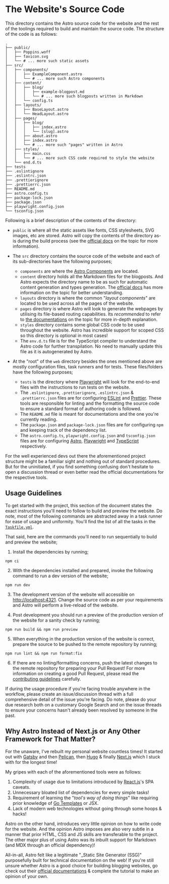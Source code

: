 # The Website's Source Code

This directory contains the Astro source code for the website and the rest of
the toolings required to build and maintain the source code. The structure of
the code is as follows:

```console
.
├── public/
│   ├── Poppins.woff
│   ├── favicon.svg
│   └── # ... more such static assets
├── src/
│   ├── components/
│   │   ├── ExampleComponent.astro
│   │   └── # ... more such Astro components
│   ├── content/
│   │   ├── blog/
│   │   │   ├── example-blogpost.md
│   │   │   └── # ... more such blogposts written in Markdown
│   │   └── config.ts
│   ├── layouts/
│   │   ├── BaseLayout.astro
│   │   └── HeadLayout.astro
│   ├── pages/
│   │   ├── blog/
│   │   │   ├── index.astro
│   │   │   └── [slug].astro
│   │   ├── about.astro
│   │   ├── index.astro
│   │   └── # ... more such "pages" written in Astro
│   ├── styles/
│   │   ├── main.css
│   │   └── # ... more such CSS code required to style the website
│   └── end.d.ts
├── tests
├── .eslintignore
├── .eslintrc.json
├── .prettierignore
├── .prettierrc.json
├── README.md
├── astro.config.ts
├── package-lock.json
├── package.json
├── playwright.config.json
└── tsconfig.json
```

Following is a brief description of the contents of the directory:

- `public` is where all the static assets like fonts, CSS stylesheets, SVG
  images, etc are stored. Astro will copy the contents of the directory as-is
  during the build process (see the
  [official docs](https://docs.astro.build/en/core-concepts/project-structure/#public)
  on the topic for more information).

- The `src` directory contains the source code of the website and each of its
  sub-directories have the following purposes;

  - `components` are where the
    [Astro Components](https://docs.astro.build/en/core-concepts/astro-components)
    are located.
  - `content` directory holds all the Markdown files for the blogposts. And
    Astro expects the directory name to be as such for automatic content
    generation and types generation. The
    [official docs](https://docs.astro.build/en/core-concepts/project-structure/#srccontent)
    has more information on the topic for better understanding.
  - `layouts` directory is where the common "_layout components_" are located to
    be used across all the pages of the website.
  - `pages` directory is where Astro will look to generate the webpages by
    utilising its file-based routing capabilities. Its _recommended_ to refer to
    [the documentations](https://docs.astro.build/en/core-concepts/astro-pages)
    on the topic for more in-depth explanation.
  - `styles` directory contains some global CSS code to be used throughout the
    website. Astro has incredible support for scoped CSS so this directory is
    optional in most cases!
  - The `env.d.ts` file is for the TypeScript compiler to understand the Astro
    code for further transpilation. No need to manually update this file as it
    is autogenerated by Astro.

- At the "root" of the `web` directory besides the ones mentioned above are
  mostly configuration files, task runners and for tests. These files/folders
  have the following purposes;
  - `tests` is the directory where [Playwright](https://playwright.dev) will
    look for the end-to-end files with the instructions to run tests on the
    website.
  - The `.eslintignore`, `.prettierignore`, `.eslintrc.json` &
    `.prettierrc.json` files are for configuring [ESLint](https://eslint.org)
    and [Prettier](https://prettier.io). These tools are responsible for linting
    and the formatting the source code to ensure a standard format of authoring
    code is followed.
  - The `README.md` file is meant for documentations and the one you're
    currently reading.
  - The `package.json` and `package-lock.json` files are for configuring `npm`
    and keeping track of the dependency list.
  - The `astro.config.ts`, `playwright.config.json` and `tsconfig.json` files
    are for configuring [Astro](https://astro.build),
    [Playwright](https://playwright.dev) and
    [TypeScript](https://www.typescriptlang.com) respectively.

For the well experienced devs out there the aforementioned project structure
might be a familiar sight and nothing out of standard procedures. But for the
uninitiated, if you find something confusing don't hesitate to open a discussion
thread or even better read the official documentations for the respective tools.

## Usage Guidelines

To get started with the project, this section of the document states the exact
instructions you'll need to follow to build and preview the website. Do note,
most of the following commands are abstracted away in a task runner for ease of
usage and uniformity. You'll find the list of all the tasks in the
[`Taskfile.yml`](../Taskfile.yml).

That said, here are the commands you'll need to run sequentially to build and
preview the website;

1. Install the dependencies by running;

```console
npm ci
```

2. With the dependencies installed and prepared, invoke the following command to
   run a dev version of the website;

```console
npm run dev
```

3. The development version of the website will accessible on
   [http://localhost:4321](http://localhost:4321). Change the source code as per
   your requirements and Astro will perform a live-reload of the website.

4. Post development you should run a preview of the production version of the
   website for a sanity check by running;

```console
npm run build && npm run preview
```

5. When everything in the production version of the website is correct, prepare
   the source to be pushed to the remote repository by running;

```console
npm run lint && npm run format:fix
```

6. If there are no linting/formatting concerns, push the latest changes to the
   remote repository for preparing your Pull Request! For more information on
   creating a good Pull Request, please read the
   [contributing guidelines](../.github/CONTRIBUTING.md) carefully.

If during the usage procedure if you're facing trouble anywhere in the workflow,
please create an issue/discussion thread with a full comprehensive detail of the
issue you're facing. Do note, please do your due research both on a customary
Google Search and on the issue threads to ensure your concerns hasn't already
been resolved by someone in the past.

## Why Astro Instead of Next.js or Any Other Framework for That Matter?

For the unaware, I've rebuilt my personal website countless times! It started
out with [Gatsby](https://www.gatsbyjs.com) and then
[Pelican](https://getpelican.com), then [Hugo](https://gohugo.io) & finally
[Next.js](https://nextjs.org) which I stuck with for the longest time!

My gripes with each of the aforementioned tools were as follows:

1. Complexity of usage due to limitations introduced by
   [React.js](https://react.dev)'s SPA caveats.
2. Unnecessary bloated list of dependencies for every simple tasks!
3. Requirement of learning the "_tool's way of doing things_" like requiring
   prior knowledge of [Go Templates](https://pkg.go.dev/html/template) or JSX.
4. Lack of modern web technologies without going through some hoops & hacks!

Astro on the other hand, introduces very little opinion on how to write code for
the website. And the opinion Astro imposes are also very subtle in a manner that
prior HTML, CSS and JS skills are transferable to the project. The other major
plus of using Astro was its inbuilt support for Markdown (and MDX through an
official dependency)!

All-in-all, Astro felt like a legitimate "\_Static Site Generator (SSG)"
purposefully built for technical documentation on the web! If you're still
unsure whether Astro is a good choice for building blogging websites, go check
out their [official documentations](https://docs.astro.build) & complete the
tutorial to make an opinion of your own.
